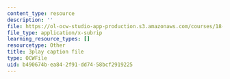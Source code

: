 ```yaml
---
content_type: resource
description: ''
file: https://ol-ocw-studio-app-production.s3.amazonaws.com/courses/18-03sc-differential-equations-fall-2011/b490674bea842f91dd7458bcf2919225_wwfjLBWfiSI.srt
file_type: application/x-subrip
learning_resource_types: []
resourcetype: Other
title: 3play caption file
type: OCWFile
uid: b490674b-ea84-2f91-dd74-58bcf2919225
---
```

